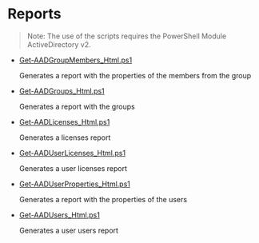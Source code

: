 # Reports

> Note: The use of the scripts requires the PowerShell Module ActiveDirectory v2.

+ [Get-AADGroupMembers_Html.ps1](./Get-AADGroupMembers_Html.ps1)

  Generates a report with the properties of the members from the group

+ [Get-AADGroups_Html.ps1](./Get-AADGroups_Html.ps1)

  Generates a report with the groups

+ [Get-AADLicenses_Html.ps1](./Get-AADLicenses_Html.ps1)

  Generates a licenses report

+ [Get-AADUserLicenses_Html.ps1](./Get-AADUserLicenses_Html.ps1)

  Generates a user licenses report

+ [Get-AADUserProperties_Html.ps1](./Get-AADUserProperties_Html.ps1)

  Generates a report with the properties of the users

+ [Get-AADUsers_Html.ps1](./Get-AADUsers_Html.ps1)

  Generates a user users report